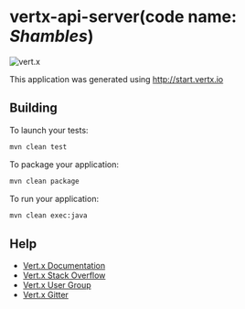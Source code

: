 # vertx-api-server(code name: _Shambles_)

![vert.x](https://img.shields.io/badge/vert.x-3.5.4-purple.svg)

This application was generated using http://start.vertx.io

## Building

To launch your tests:

```sh
mvn clean test
```

To package your application:

```sh
mvn clean package
```

To run your application:

```sh
mvn clean exec:java
```

## Help

* [Vert.x Documentation](https://vertx.io/docs/)
* [Vert.x Stack Overflow](https://stackoverflow.com/questions/tagged/vert.x?sort=newest&pageSize=15)
* [Vert.x User Group](https://groups.google.com/forum/?fromgroups#!forum/vertx)
* [Vert.x Gitter](https://gitter.im/eclipse-vertx/vertx-users)
